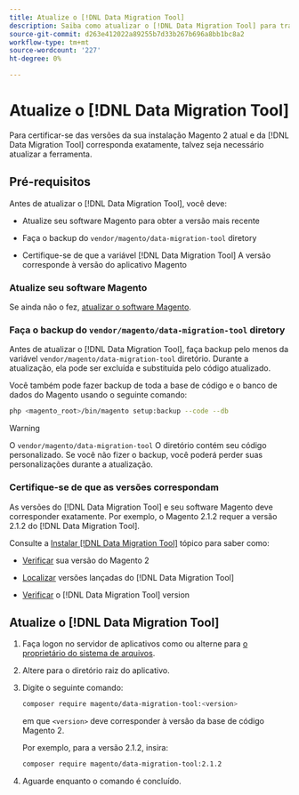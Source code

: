 ```yaml
---
title: Atualize o [!DNL Data Migration Tool]
description: Saiba como atualizar o [!DNL Data Migration Tool] para transferir dados entre o Magento 1 e o Magento 2.
source-git-commit: d263e412022a89255b7d33b267b696a8bb1bc8a2
workflow-type: tm+mt
source-wordcount: '227'
ht-degree: 0%

---
```



# Atualize o [!DNL Data Migration Tool]

Para certificar-se das versões da sua instalação Magento 2 atual e da [!DNL Data Migration Tool] corresponda exatamente, talvez seja necessário atualizar a ferramenta.

## Pré-requisitos

Antes de atualizar o [!DNL Data Migration Tool], você deve:

* Atualize seu software Magento para obter a versão mais recente

* Faça o backup do `vendor/magento/data-migration-tool` diretory

* Certifique-se de que a variável [!DNL Data Migration Tool] A versão corresponde à versão do aplicativo Magento

### Atualize seu software Magento

Se ainda não o fez, [atualizar o software Magento](../../upgrade/overview.md).

### Faça o backup do `vendor/magento/data-migration-tool` diretory

Antes de atualizar o [!DNL Data Migration Tool], faça backup pelo menos da variável `vendor/magento/data-migration-tool` diretório. Durante a atualização, ela pode ser excluída e substituída pelo código atualizado.

Você também pode fazer backup de toda a base de código e o banco de dados do Magento usando o seguinte comando:

```bash
php <magento_root>/bin/magento setup:backup --code --db
```

>[!WARNING]
>
>O `vendor/magento/data-migration-tool` O diretório contém seu código personalizado. Se você não fizer o backup, você poderá perder suas personalizações durante a atualização.


### Certifique-se de que as versões correspondam

As versões do [!DNL Data Migration Tool] e seu software Magento deve corresponder exatamente. Por exemplo, o Magento 2.1.2 requer a versão 2.1.2 do [!DNL Data Migration Tool].

Consulte a [Instalar [!DNL Data Migration Tool]](install.md) tópico para saber como:

* [Verificar](install.md#check-your-version) sua versão do Magento 2

* [Localizar](install.md#find-released-versions-of-data-migration-tool) versões lançadas do [!DNL Data Migration Tool]

* [Verificar](install.md#check-version-of-installed-data-migration-tool) o [!DNL Data Migration Tool] version

## Atualize o [!DNL Data Migration Tool]

1. Faça logon no servidor de aplicativos como ou alterne para [o proprietário do sistema de arquivos](../../installation/prerequisites/file-system/overview.md).
1. Altere para o diretório raiz do aplicativo.
1. Digite o seguinte comando:

   ```bash
   composer require magento/data-migration-tool:<version>
   ```

   em que `<version>` deve corresponder à versão da base de código Magento 2.

   Por exemplo, para a versão 2.1.2, insira:

   ```bash
   composer require magento/data-migration-tool:2.1.2
   ```

1. Aguarde enquanto o comando é concluído.
